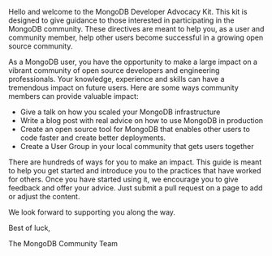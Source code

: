 
Hello and welcome to the MongoDB Developer Advocacy Kit. This kit is designed to give guidance to those interested in participating in the MongoDB community. These directives are meant to help you, as a user and community member, help other users become successful in a growing open source community.

As a MongoDB user, you have the opportunity to make a large impact on a vibrant community of open source developers and engineering professionals. Your knowledge, experience and skills can have a tremendous impact on future users. Here are some ways community members can provide valuable impact:

* Give a talk on how you scaled your MongoDB infrastructure
* Write a blog post with real advice on how to use MongoDB in production
* Create an open source tool for MongoDB that enables other users to code faster and create better deployments.
* Create a User Group in your local community that gets users together

There are hundreds of ways for you to make an impact. This guide is meant to help you get started and introduce you to the practices that have worked for others. Once you have started using it, we encourage you to give feedback and offer your advice. Just submit a pull request on a page to add or adjust the content.

We look forward to supporting you along the way.

Best of luck,

The MongoDB Community Team
